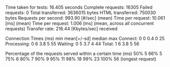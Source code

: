Time taken for tests:   16.405 seconds
Complete requests:      16305
Failed requests:        0
Total transferred:      3636015 bytes
HTML transferred:       750030 bytes
Requests per second:    993.90 [#/sec] (mean)
Time per request:       10.061 [ms] (mean)
Time per request:       1.006 [ms] (mean, across all concurrent requests)
Transfer rate:          216.44 [Kbytes/sec] received

Connection Times (ms)
              min  mean[+/-sd] median   max
Connect:        0    0   0.4      0      25
Processing:     0    6   3.8      5      55
Waiting:        0    5   3.7      4      44
Total:          1    6   3.8      5      56

Percentage of the requests served within a certain time (ms)
  50%      5
  66%      5
  75%      6
  80%      7
  90%      9
  95%     11
  98%     18
  99%     23
 100%     56 (longest request)